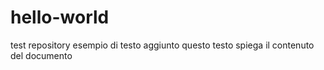 # hello-world
test repository
esempio di testo aggiunto
questo testo spiega il contenuto del documento
